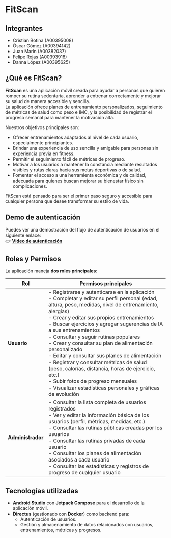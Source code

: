 # FitScan

## Integrantes

- Cristian Botina (A00395008)  
- Óscar Gómez (A00394142)  
- Juan Marín (A00382037)  
- Felipe Rojas (A00393918)  
- Danna López (A00395625)

## ¿Qué es FitScan?

**FitScan** es una aplicación móvil creada para ayudar a personas que quieren romper su rutina sedentaria, aprender a entrenar correctamente y mejorar su salud de manera accesible y sencilla.  
La aplicación ofrece planes de entrenamiento personalizados, seguimiento de métricas de salud como peso e IMC, y la posibilidad de registrar el progreso semanal para mantener la motivación alta.

Nuestros objetivos principales son:
- Ofrecer entrenamientos adaptados al nivel de cada usuario, especialmente principiantes.
- Brindar una experiencia de uso sencilla y amigable para personas sin experiencia previa en fitness.
- Permitir el seguimiento fácil de métricas de progreso.
- Motivar a los usuarios a mantener la constancia mediante resultados visibles y rutas claras hacia sus metas deportivas o de salud.
- Fomentar el acceso a una herramienta económica y de calidad, adecuada para quienes buscan mejorar su bienestar físico sin complicaciones.

FitScan está pensado para ser el primer paso seguro y accesible para cualquier persona que desee transformar su estilo de vida.

## Demo de autenticación

Puedes ver una demostración del flujo de autenticación de usuarios en el siguiente enlace:  
👉 **[Video de autenticación](https://youtube.com/shorts/ox61H1Qyyjo?feature=share)**

## Roles y Permisos

La aplicación maneja **dos roles principales**:

| Rol               | Permisos principales                                                                                                                                                                |
|-------------------|-------------------------------------------------------------------------------------------------------------------------------------------------------------------------------------|
| **Usuario**        | - Registrarse y autenticarse en la aplicación<br>- Completar y editar su perfil personal (edad, altura, peso, medidas, nivel de entrenamiento, alergias)<br>- Crear y editar sus propios entrenamientos<br>- Buscar ejercicios y agregar sugerencias de IA a sus entrenamientos<br>- Consultar y seguir rutinas populares<br>- Crear y consultar su plan de alimentación personalizado<br>- Editar y consultar sus planes de alimentación<br>- Registrar y consultar métricas de salud (peso, calorías, distancia, horas de ejercicio, etc.)<br>- Subir fotos de progreso mensuales<br>- Visualizar estadísticas personales y gráficas de evolución |
| **Administrador** | - Consultar la lista completa de usuarios registrados<br>- Ver y editar la información básica de los usuarios (perfil, métricas, medidas, etc.)<br>- Consultar las rutinas públicas creadas por los usuarios<br>- Consultar las rutinas privadas de cada usuario<br>- Consultar los planes de alimentación asociados a cada usuario<br>- Consultar las estadísticas y registros de progreso de cualquier usuario |

## Tecnologías utilizadas

- **Android Studio** con **Jetpack Compose** para el desarrollo de la aplicación móvil.
- **Directus** (gestionado con **Docker**) como backend para:
  - Autenticación de usuarios.
  - Gestión y almacenamiento de datos relacionados con usuarios, entrenamientos, métricas y progresos.
